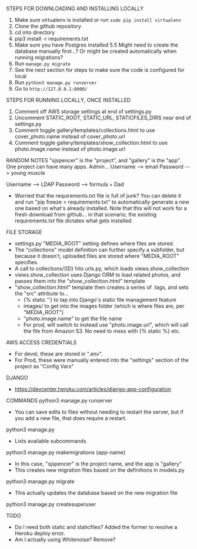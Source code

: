 STEPS FOR DOWNLOADING AND INSTALLING LOCALLY
1. Make sure virtualenv is installed or run `sudo pip install virtualenv`
2. Clone the github repository
3. cd into directory
4. pip3 install -r requirements.txt
5. Make sure you have Postgres installed
5.5 Might need to create the database manually first...? Or might be created automatically when running migrations?
6. Run `manage.py migrate` 
7. See the next section for steps to make sure the code is configured for local
8. Run `python3 manage.py runserver`
9. Go to `http://127.0.0.1:8000/`

STEPS FOR RUNNING LOCALLY, ONCE INSTALLED
1. Comment off AWS storage settings at end of settings.py
2. Uncomment STATIC_ROOT, STATIC_URL, STATICFILES_DIRS near end of settings.py
3. Comment toggle gallery/templates/collections.html to use cover_photo.name instead of cover_photo.url
4. Comment toggle gallery/templates/show_collection.html to use photo.image.name instead of photo.image.url


RANDOM NOTES
"sjspencer" is the "project", and "gallery" is the "app". One project can have many apps.
Admin...
  Username --> email
  Password --> young muscle

  Username --> LDAP
  Password --> formula + Dad
- Worried that the requirements.txt file is full of junk? You can delete it and run "pip freeze > requirements.txt" to automatically generate a new one based on what's already installed. Note that this will not work for a fresh download from github... in that scenario, the existing requirements.txt file dictates what gets installed.

FILE STORAGE
- settings.py "MEDIA_ROOT" setting defines where files are stored.
- The "collections" model definition can further specify a subfolder, but because it doesn't, uploaded files are stored where "MEDIA_ROOT" specifies.
- A call to collections/{ID} hits urls.py, which loads views.show_collection
- views.show_collection uses Django ORM to load related photos, and passes them into the "show_collection.html" template
- "show_collection.html" template then creates a series of <img> tags, and sets the "src" attribute to...
    - {% static ''} to tap into Django's static file management feature
    - images/ to get into the images folder (which is where files are, per "MEDIA_ROOT")
    - "photo.image.name" to get the file name
    - For prod, will switch to instead use "photo.image.url", which will call the file from Amazon S3. No need to mess with {% static %} etc.

AWS ACCESS CREDENTIALS
- For devel, these are stored in ".env".
- For Prod, these were manually entered into the "settings" section of the project as "Config Vars"

DJANGO
- https://devcenter.heroku.com/articles/django-app-configuration


COMMANDS
python3 manage.py runserver
 - You can save edits to files without needing to restart the server, but if you add a new file, that does require a restart.

python3 manage.py 
- Lists available subcommands

python3 manage.py makemigrations {app-name}
- In this case, "sjspencer" is the project name, and the app is "gallery"
- This creates new migration files based on the definitions in models.py

python3 manage.py migrate
- This actually updates the database based on the new migration file

python3 manage.py createsuperuser

TODO
- Do I need both static and staticfiles? Added the former to resolve a Heroku deploy error.
- Am I actually using Whitenoise? Remove?



